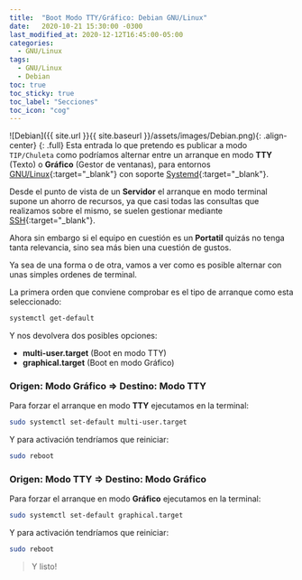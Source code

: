 ```yaml
---
title:  "Boot Modo TTY/Gráfico: Debian GNU/Linux"
date:   2020-10-21 15:30:00 -0300
last_modified_at: 2020-12-12T16:45:00-05:00
categories:
  - GNU/Linux
tags:
  - GNU/Linux
  - Debian
toc: true
toc_sticky: true
toc_label: "Secciones"
toc_icon: "cog"
---
```


![Debian]({{ site.url }}{{ site.baseurl }}/assets/images/Debian.png){: .align-center}
{: .full}
Esta entrada lo que pretendo es publicar a modo `TIP/Chuleta` como podríamos alternar entre un arranque en modo **TTY** (Texto) o **Gráfico** (Gestor de ventanas), para entornos [GNU/Linux](https://es.wikipedia.org/wiki/GNU/Linux){:target="_blank"} con soporte [Systemd](https://es.wikipedia.org/wiki/Systemd){:target="_blank"}.

Desde el punto de vista de un **Servidor** el arranque en modo terminal supone un ahorro de recursos, ya que casi todas las consultas que realizamos sobre el mismo, se suelen gestionar mediante [SSH](https://es.wikipedia.org/wiki/Secure_Shell){:target="_blank"}.

Ahora sin embargo si el equipo en cuestión es un **Portatil** quizás no tenga tanta relevancia, sino sea más bien una cuestión de gustos.

Ya sea de una forma o de otra, vamos a ver como es posible alternar con unas simples ordenes de terminal.

La primera orden que conviene comprobar es el tipo de arranque como esta seleccionado:

```bash
systemctl get-default
```

Y nos devolvera dos posibles opciones:

- **multi-user.target** (Boot en modo TTY)
- **graphical.target** (Boot en modo Gráfico)

### Origen: Modo Gráfico ⇒ Destino: Modo TTY

Para forzar el arranque en modo **TTY** ejecutamos en la terminal:

```bash
sudo systemctl set-default multi-user.target
```

Y para activación tendríamos que reiniciar:

```bash
sudo reboot
```

### Origen: Modo TTY ⇒ Destino: Modo Gráfico

Para forzar el arranque en modo **Gráfico** ejecutamos en la terminal:

```bash
sudo systemctl set-default graphical.target
```

Y para activación tendríamos que reiniciar:

```bash
sudo reboot
```

> Y listo!
